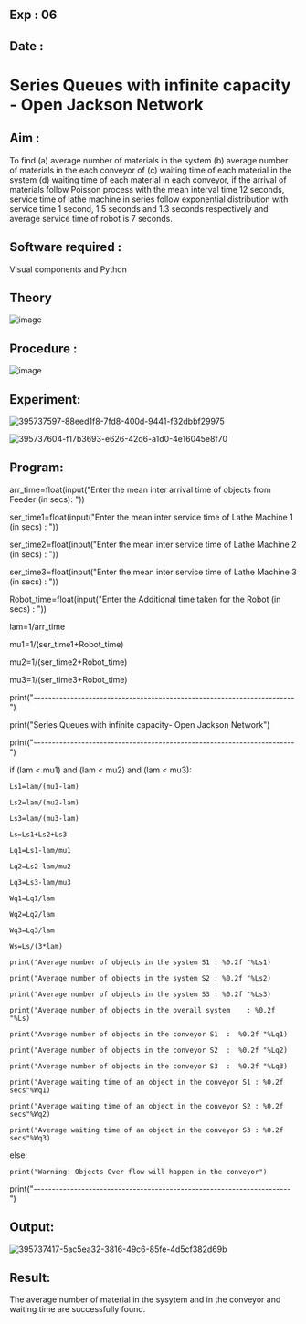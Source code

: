 ## Exp : 06

## Date :

# Series Queues with infinite capacity - Open Jackson Network

## Aim :
To find (a) average number of materials in the system (b) average number of materials in the each conveyor of (c) waiting time of each material in the system (d) waiting time of each material in each conveyor, if the arrival  of materials follow Poisson process with the mean interval time 12 seconds, service time of  lathe machine in series follow exponential distribution  with service time  1 second, 1.5 seconds and 1.3 seconds respectively and average service time of robot is 7 seconds.

## Software required :
Visual components and Python

## Theory

![image](https://user-images.githubusercontent.com/103921593/203239736-7b81f599-71a8-4ae7-b63e-5d98acd9ea54.png)


## Procedure :

![image](https://user-images.githubusercontent.com/103921593/203239789-bc870dce-6727-487b-a0e2-4fc3f5114889.png)


## Experiment:
![395737597-88eed1f8-7fd8-400d-9441-f32dbbf29975](https://github.com/user-attachments/assets/13b08b03-599a-41a6-b367-2bd6627c9f84)

![395737604-f17b3693-e626-42d6-a1d0-4e16045e8f70](https://github.com/user-attachments/assets/faef298a-fd13-429a-9fca-dd9d4e7f8a94)


## Program:
arr_time=float(input("Enter the mean inter arrival time of objects from Feeder (in secs): "))

ser_time1=float(input("Enter the mean inter service time of Lathe Machine 1 (in secs) : "))

ser_time2=float(input("Enter the mean inter service time of Lathe Machine 2 (in secs) : "))

ser_time3=float(input("Enter the mean inter service time of Lathe Machine 3 (in secs) : "))

Robot_time=float(input("Enter the Additional time taken for the Robot (in secs) : "))

lam=1/arr_time

mu1=1/(ser_time1+Robot_time)

mu2=1/(ser_time2+Robot_time)

mu3=1/(ser_time3+Robot_time)

print("-----------------------------------------------------------------------")

print("Series Queues with infinite capacity- Open Jackson Network")

print("-----------------------------------------------------------------------")

if (lam < mu1) and (lam < mu2) and (lam < mu3):
```
Ls1=lam/(mu1-lam)

Ls2=lam/(mu2-lam)

Ls3=lam/(mu3-lam)

Ls=Ls1+Ls2+Ls3

Lq1=Ls1-lam/mu1

Lq2=Ls2-lam/mu2

Lq3=Ls3-lam/mu3

Wq1=Lq1/lam

Wq2=Lq2/lam

Wq3=Lq3/lam

Ws=Ls/(3*lam)

print("Average number of objects in the system S1 : %0.2f "%Ls1)

print("Average number of objects in the system S2 : %0.2f "%Ls2)

print("Average number of objects in the system S3 : %0.2f "%Ls3)

print("Average number of objects in the overall system    : %0.2f "%Ls)

print("Average number of objects in the conveyor S1  :  %0.2f "%Lq1)

print("Average number of objects in the conveyor S2  :  %0.2f "%Lq2)

print("Average number of objects in the conveyor S3  :  %0.2f "%Lq3)

print("Average waiting time of an object in the conveyor S1 : %0.2f secs"%Wq1)

print("Average waiting time of an object in the conveyor S2 : %0.2f secs"%Wq2)

print("Average waiting time of an object in the conveyor S3 : %0.2f secs"%Wq3)
```
else:
```
print("Warning! Objects Over flow will happen in the conveyor")
```
print("----------------------------------------------------------------------")


## Output:
![395737417-5ac5ea32-3816-49c6-85fe-4d5cf382d69b](https://github.com/user-attachments/assets/efe416a6-b167-48c0-921e-a258c1ffa92d)


## Result:
The average number of material in the sysytem and in the conveyor and waiting time are successfully found.
